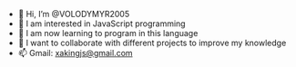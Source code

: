 - 👋 Hi, I’m @VOLODYMYR2005
- 👀 I am interested in JavaScript programming
- 🌱 I am now learning to program in this language 
- 💞️ I want to collaborate with different projects to improve my knowledge
- 📫 Gmail: xakingjs@gmail.com

<!---
VOLODYMYR2005/VOLODYMYR2005 is a ✨ special ✨ repository because its `README.md` (this file) appears on your GitHub profile.
You can click the Preview link to take a look at your changes.
--->
